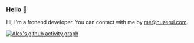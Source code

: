 ### Hello 👋

Hi, I'm a fronend developer. You can contact with me by me@huzerui.com.

[![Alex's github activity graph](https://activity-graph.herokuapp.com/graph?username=alex1504&theme=dracula)](https://github.com/ashutosh00710/github-readme-activity-graph)

